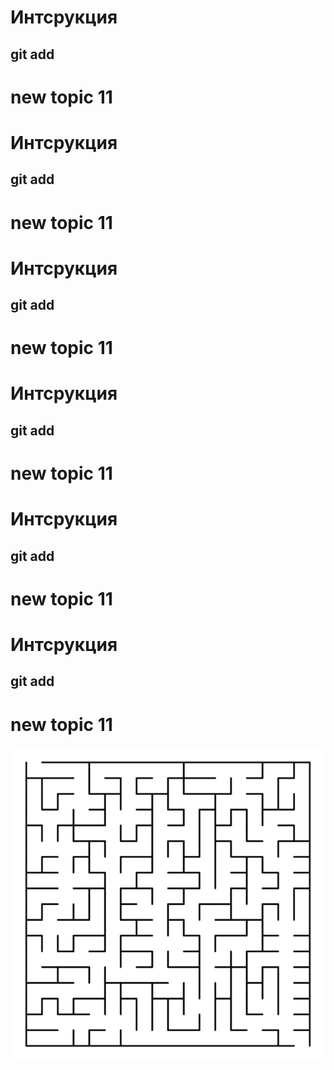 # Интсрукция

## git add 

# new topic 11
# Интсрукция

## git add 

# new topic 11

# Интсрукция

## git add 

# new topic 11

# Интсрукция

## git add 

# new topic 11

# Интсрукция

## git add 

# new topic 11

# Интсрукция

## git add 

# new topic 11

![alt text for image](_2.png)